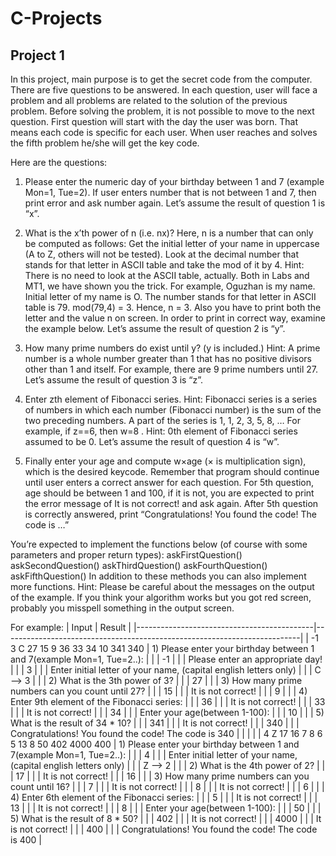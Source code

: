 # C-Projects

## Project 1
In this project, main purpose is to get the secret code from the computer. There are five questions to be answered. In each question, user will face a problem and all problems are related to the solution of the previous problem. Before solving the problem, it is not possible to move to the next question. First question will start with the day the user was born. That means each code is specific for each user. When user reaches and solves the fifth problem he/she will get the key code.

Here are the questions: 

1)  Please enter the numeric day of your birthday between 1 and 7 (example Mon=1, Tue=2). If user enters number that is not between 1 and 7, then print error and ask number again.
Let’s assume the result of question 1 is “x”.  

2)  What is the x’th power of n (i.e. nx)? Here, n is a number that can only be computed as follows:
Get the initial letter of your name in uppercase (A to Z, others will not be tested). Look at the decimal number that stands for that letter in ASCII table and take the mod of it by 4. 
Hint: There is no need to look at the ASCII table, actually. Both in Labs and MT1, we have shown you the trick. 
For example, Oguzhan is my name. Initial letter of my name is O. The number stands for that letter in ASCII table is 79. mod(79,4) = 3. Hence, n = 3.
Also you have to print both the letter and the value n on screen. In order to print in correct way, examine the example below.
Let’s assume the result of question 2 is “y”. 

3)  How many prime numbers do exist until y? (y is included.) 
Hint: A prime number is a whole number greater than 1 that has no positive divisors other than 1 and itself. 
For example, there are 9 prime numbers until 27.
Let’s assume the result of question 3 is  “z”. 

4)  Enter zth element of Fibonacci series. 
Hint: Fibonacci series is a series of numbers in which each number (Fibonacci number) is the sum of the two preceding numbers. A part of the series is 1, 1, 2, 3, 5, 8, …
For example,  if z==6, then w=8 .
Hint: 0th element of Fibonacci series assumed to be 0.
Let’s assume the result of question 4 is “w”. 

5)  Finally enter your age and compute w×age (× is multiplication sign), which is the desired keycode. 
Remember that program should continue until user enters a correct answer for each question. For 5th question, age should be between 1 and 100, if it is not, you are expected to print the error message of It is not correct! and ask again.
After 5th question is correctly answered, print “Congratulations! You found the code! The code is …”

You’re expected to implement the functions below (of course with some parameters and proper return types):
askFirstQuestion()
askSecondQuestion()
askThirdQuestion()
askFourthQuestion()
askFifthQuestion() 
In addition to these methods you can also implement more functions.
Hint: Please be careful about the messages on the output of the example. If you think your algorithm works but you got red screen, probably you misspell something in the output screen.

For example:
|                  Input 							       |                                  Result                                  |
|--------------------------------------------|--------------------------------------------------------------------------|
|    -1 3 C 27 15 9 36 33 34 10 341 340			 | 1) Please enter your birthday between 1 and 7(example Mon=1, Tue=2..):   |
|                                            |    -1                                                                    |
|                                            |     Please enter an appropriate day!                                     |
|                                            |     3                                                                    |
|                                            |     Enter initial letter of your name, (capital english letters only)    |
|                                            |     C --> 3                                                              |
|                                            |  2) What is the 3th power of 3?                                          |
|                                            |     27                                                                   |
|                                            |  3) How many prime numbers can you count until 27?                       |
|                                            |     15                                                                   |
|                                            |     It is not correct!                                                   |
|                                            |     9                                                                    |
|                                            |  4) Enter 9th element of the Fibonacci series:                           |
|                                            |     36                                                                   |
|                                            |     It is not correct!                                                   |
|                                            |     33                                                                   |
|                                            |     It is not correct!                                                   |
|                                            |     34                                                                   |
|                                            |     Enter your age(between 1-100):                                       |
|                                            |     10                                                                   |
|                                            |  5) What is the result of 34 * 10?                                       |
|                                            |     341                                                                  |
|                                            |     It is not correct!                                                   |
|                                            |     340                                                                  |
|                                            |     Congratulations! You found the code! The code is 340                 |
|                                            |                                                                          |
|  4 Z 17 16 7 8 6 5 13 8 50 402 4000 400    |  1) Please enter your birthday between 1 and 7(example Mon=1, Tue=2..):  |
|                                            |       4                                                                  |
|                                            |       Enter initial letter of your name, (capital english letters only)  |
|                                            |       Z --> 2                                                            |
|                                            |    2) What is the 4th power of 2?                                        |
|                                            |       17                                                                 |
|                                            |       It is not correct!                                                 |
|                                            |       16                                                                 |
|                                            |    3) How many prime numbers can you count until 16?                     |
|                                            |       7                                                                  |
|                                            |       It is not correct!                                                 |
|                                            |       8                                                                  |
|                                            |       It is not correct!                                                 |
|                                            |       6                                                                  |
|                                            |    4) Enter 6th element of the Fibonacci series:                         |
|                                            |       5                                                                  |
|                                            |       It is not correct!                                                 |
|                                            |       13                                                                 |
|                                            |       It is not correct!                                                 |
|                                            |       8                                                                  |
|                                            |       Enter your age(between 1-100):                                     |
|                                            |       50                                                                 |
|                                            |    5) What is the result of 8 * 50?                                      |
|                                            |       402                                                                |
|                                            |       It is not correct!                                                 |
|                                            |       4000                                                               |
|                                            |       It is not correct!                                                 |
|                                            |       400                                                                |
|                                            |       Congratulations! You found the code! The code is 400               |
